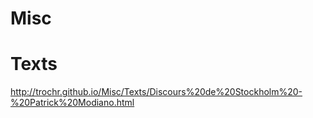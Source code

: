 # Misc


# Texts

http://trochr.github.io/Misc/Texts/Discours%20de%20Stockholm%20-%20Patrick%20Modiano.html

